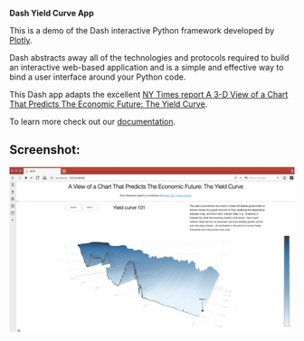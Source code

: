 **Dash Yield Curve App**

This is a demo of the Dash interactive Python framework developed by [Plotly](https://plot.ly/).

Dash abstracts away all of the technologies and protocols required to build an interactive web-based application and is a simple and effective way to bind a user interface around your Python code.

This Dash app adapts the excellent [NY Times report A 3-D View of a Chart That Predicts The Economic Future: The Yield Curve](https://www.nytimes.com/interactive/2015/03/19/upshot/3d-yield-curve-economic-growth.html).

To learn more check out our [documentation](https://plot.ly/dash).

## Screenshot:
![screenshot](assets/dashr-yield-curve-screenshot.png)
